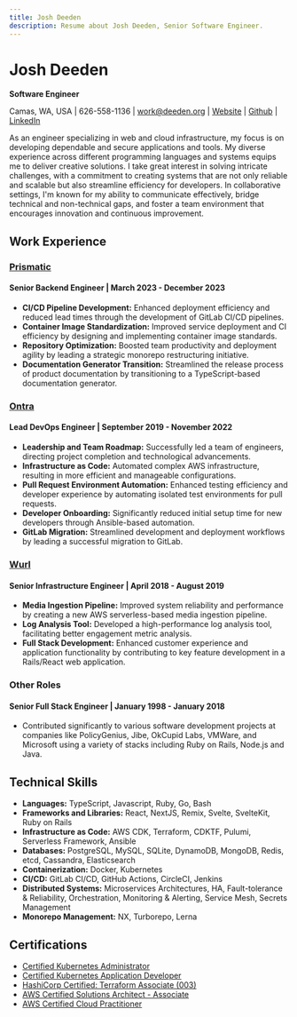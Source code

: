 ```yaml
---
title: Josh Deeden
description: Resume about Josh Deeden, Senior Software Engineer.
---
```

# Josh Deeden
**Software Engineer**

Camas, WA, USA | 626-558-1136 | work@deeden.org | [Website](https://josh.deeden.org) | [Github](http://github.com/gangster) | [LinkedIn](http://linkedin.com/in/jdeeden)

As an engineer specializing in web and cloud infrastructure, my focus is on developing dependable and secure applications and tools. My diverse experience across different programming languages and systems equips me to deliver creative solutions. I take great interest in solving intricate challenges, with a commitment to creating systems that are not only reliable and scalable but also streamline efficiency for developers. In collaborative settings, I'm known for my ability to communicate effectively, bridge technical and non-technical gaps, and foster a team environment that encourages innovation and continuous improvement.

## Work Experience

### [Prismatic](https://www.prismatic.io/)
#### Senior Backend Engineer | March 2023 - December 2023
- **CI/CD Pipeline Development:** Enhanced deployment efficiency and reduced lead times through the development of GitLab CI/CD pipelines.
- **Container Image Standardization:** Improved service deployment and CI efficiency by designing and implementing container image standards.
- **Repository Optimization:** Boosted team productivity and deployment agility by leading a strategic monorepo restructuring initiative.
- **Documentation Generator Transition:** Streamlined the release process of product documentation by transitioning to a TypeScript-based documentation generator.


### [Ontra](https://ontra.ai/)
#### Lead DevOps Engineer | September 2019 - November 2022
- **Leadership and Team Roadmap:** Successfully led a team of engineers, directing project completion and technological advancements.
- **Infrastructure as Code:** Automated complex AWS infrastructure, resulting in more efficient and manageable configurations.
- **Pull Request Environment Automation:** Enhanced testing efficiency and developer experience by automating isolated test environments for pull requests.
- **Developer Onboarding:** Significantly reduced initial setup time for new developers through Ansible-based automation.
- **GitLab Migration:** Streamlined development and deployment workflows by leading a successful migration to GitLab.

### [Wurl](https://wurl.com/)
#### Senior Infrastructure Engineer | April 2018 - August 2019
- **Media Ingestion Pipeline:** Improved system reliability and performance by creating a new AWS serverless-based media ingestion pipeline.
- **Log Analysis Tool:** Developed a high-performance log analysis tool, facilitating better engagement metric analysis.
- **Full Stack Development:** Enhanced customer experience and application functionality by contributing to key feature development in a Rails/React web application.

### Other Roles
#### Senior Full Stack Engineer | January 1998 - January 2018
- Contributed significantly to various software development projects at companies like PolicyGenius, Jibe, OkCupid Labs, VMWare, and Microsoft using a variety of stacks including Ruby on Rails, Node.js and Java.

## Technical Skills
- **Languages:** TypeScript, Javascript, Ruby, Go, Bash
- **Frameworks and Libraries:**  React, NextJS, Remix, Svelte, SvelteKit, Ruby on Rails
- **Infrastructure as Code:** AWS CDK, Terraform, CDKTF, Pulumi, Serverless Framework, Ansible
- **Databases:** PostgreSQL, MySQL, SQLite, DynamoDB, MongoDB, Redis, etcd, Cassandra, Elasticsearch
- **Containerization:** Docker, Kubernetes
- **CI/CD:** GitLab CI/CD, GitHub Actions, CircleCI, Jenkins
- **Distributed Systems:** Microservices Architectures, HA, Fault-tolerance & Reliability, Orchestration, Monitoring & Alerting, Service Mesh, Secrets Management
- **Monorepo Management:** NX, Turborepo, Lerna

## Certifications
- [Certified Kubernetes Administrator](https://www.credly.com/badges/fb25eaba-3561-49d2-8145-71eb075ac520/public_url)
- [Certified Kubernetes Application Developer](https://www.credly.com/badges/591ddb29-fe6d-4b36-ba62-b00f278b3a9f/public_url)
- [HashiCorp Certified: Terraform Associate (003)](https://www.credly.com/badges/8247b9fa-b89a-4728-83fa-1301d2dd137d/public_url)
- [AWS Certified Solutions Architect - Associate](https://www.credly.com/badges/ebdb09ae-1c1d-45b2-894a-0502d4e2b701/public_url)
- [AWS Certified Cloud Practitioner](https://www.credly.com/badges/96124598-47c7-4f5d-8951-f1a6f3064a0b/public_url)